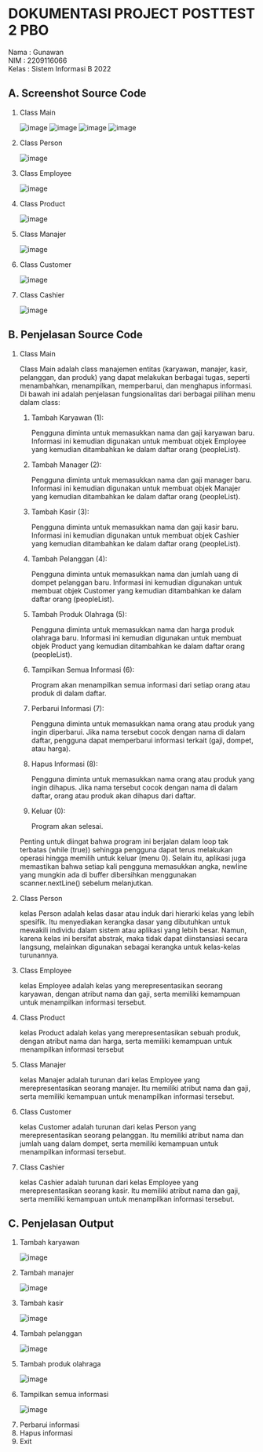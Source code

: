 <h1>DOKUMENTASI PROJECT POSTTEST 2 PBO</h1>

<P>Nama : Gunawan <br>NIM : 2209116066 <br>Kelas : Sistem Informasi B 2022</P>

<h2>A. Screenshot Source Code</h2>

<ol>
  <li>Class Main</li>

  ![image](https://github.com/GUNAWAN2209116066/-pbo-post-test-2/assets/127533024/e8877a3c-ecd6-4f4d-a6ff-9da5c63f9b1f)
  ![image](https://github.com/GUNAWAN2209116066/-pbo-post-test-2/assets/127533024/89e73895-20ab-412d-9acd-cae056a50ab6)
  ![image](https://github.com/GUNAWAN2209116066/-pbo-post-test-2/assets/127533024/920995b9-2c43-4d32-9727-7163e3730f17)
  ![image](https://github.com/GUNAWAN2209116066/-pbo-post-test-2/assets/127533024/5aa11923-97ff-49ac-b48d-c4f5846a2f35)

  <li>Class Person</li>

  ![image](https://github.com/GUNAWAN2209116066/-pbo-post-test-2/assets/127533024/a271634f-2e27-4c73-a4f2-3b93bf96a5c6)

  <li>Class Employee</li>

  ![image](https://github.com/GUNAWAN2209116066/-pbo-post-test-2/assets/127533024/5d2acab1-a01f-40aa-98a1-89b798719a58)

  <li>Class Product</li>

  ![image](https://github.com/GUNAWAN2209116066/-pbo-post-test-2/assets/127533024/9d80da21-6afb-47de-815d-05ac936d0ec5)

  <li>Class Manajer</li>

  ![image](https://github.com/GUNAWAN2209116066/-pbo-post-test-2/assets/127533024/4b588905-67d8-462d-835c-2d4cc5085368)

  <li>Class Customer</li>

  ![image](https://github.com/GUNAWAN2209116066/-pbo-post-test-2/assets/127533024/add683d2-943d-4ae5-9857-7c10a945bc1b)

  <li>Class Cashier</li>

  ![image](https://github.com/GUNAWAN2209116066/-pbo-post-test-2/assets/127533024/6a9b78f7-9d6a-448c-a14a-a531e5f504eb)

</ol>

<h2>B. Penjelasan Source Code</h2>

<ol>
  <li>Class Main</li>
  <p>Class Main adalah class manajemen entitas (karyawan, manajer, kasir, pelanggan, dan produk) yang dapat melakukan berbagai tugas, seperti menambahkan, menampilkan, memperbarui, dan menghapus informasi. Di bawah ini adalah penjelasan fungsionalitas dari berbagai pilihan menu dalam class:</p>
  <ol>
    <li>Tambah Karyawan (1):</li>
    <p>Pengguna diminta untuk memasukkan nama dan gaji karyawan baru. Informasi ini kemudian digunakan untuk membuat objek Employee yang kemudian ditambahkan ke dalam daftar orang (peopleList).</p>
    <li>Tambah Manager (2):</li>
    <p>Pengguna diminta untuk memasukkan nama dan gaji manager baru. Informasi ini kemudian digunakan untuk membuat objek Manajer yang kemudian ditambahkan ke dalam daftar orang (peopleList).</p>
    <li>Tambah Kasir (3):</li>
    <p>Pengguna diminta untuk memasukkan nama dan gaji kasir baru. Informasi ini kemudian digunakan untuk membuat objek Cashier yang kemudian ditambahkan ke dalam daftar orang (peopleList).</p>
    <li>Tambah Pelanggan (4):</li>
    <p>Pengguna diminta untuk memasukkan nama dan jumlah uang di dompet pelanggan baru. Informasi ini kemudian digunakan untuk membuat objek Customer yang kemudian ditambahkan ke dalam daftar orang (peopleList).</p>
    <li>Tambah Produk Olahraga (5):</li>
    <p>Pengguna diminta untuk memasukkan nama dan harga produk olahraga baru. Informasi ini kemudian digunakan untuk membuat objek Product yang kemudian ditambahkan ke dalam daftar orang (peopleList).</p>
    <li>Tampilkan Semua Informasi (6):</li>
    <p>Program akan menampilkan semua informasi dari setiap orang atau produk di dalam daftar.</p>
    <li>Perbarui Informasi (7):</li>
    <p>Pengguna diminta untuk memasukkan nama orang atau produk yang ingin diperbarui. Jika nama tersebut cocok dengan nama di dalam daftar, pengguna dapat memperbarui informasi terkait (gaji, dompet, atau harga).</p>
    <li>Hapus Informasi (8):</li>
    <p>Pengguna diminta untuk memasukkan nama orang atau produk yang ingin dihapus. Jika nama tersebut cocok dengan nama di dalam daftar, orang atau produk akan dihapus dari daftar.</p>
    <li>Keluar (0):</li>
    <p>Program akan selesai.</p>
  </ol>
  <p>Penting untuk diingat bahwa program ini berjalan dalam loop tak terbatas (while (true)) sehingga pengguna dapat terus melakukan operasi hingga memilih untuk keluar (menu 0). Selain itu, aplikasi juga memastikan bahwa setiap kali pengguna memasukkan angka, newline yang mungkin ada di buffer dibersihkan menggunakan scanner.nextLine() sebelum melanjutkan.</p>
  <li>Class Person</li>
  <p>kelas Person adalah kelas dasar atau induk dari hierarki kelas yang lebih spesifik. Itu menyediakan kerangka dasar yang dibutuhkan untuk mewakili individu dalam sistem atau aplikasi yang lebih besar. Namun, karena kelas ini bersifat abstrak, maka tidak dapat diinstansiasi secara langsung, melainkan digunakan sebagai kerangka untuk kelas-kelas turunannya.</p>
  <li>Class Employee</li>
  <p>kelas Employee adalah kelas yang merepresentasikan seorang karyawan, dengan atribut nama dan gaji, serta memiliki kemampuan untuk menampilkan informasi tersebut.</p>
  <li>Class Product</li>
  <p>kelas Product adalah kelas yang merepresentasikan sebuah produk, dengan atribut nama dan harga, serta memiliki kemampuan untuk menampilkan informasi tersebut</p>
  <li>Class Manajer</li>
  <p>kelas Manajer adalah turunan dari kelas Employee yang merepresentasikan seorang manajer. Itu memiliki atribut nama dan gaji, serta memiliki kemampuan untuk menampilkan informasi tersebut.</p>
  <li>Class Customer</li>
  <p>kelas Customer adalah turunan dari kelas Person yang merepresentasikan seorang pelanggan. Itu memiliki atribut nama dan jumlah uang dalam dompet, serta memiliki kemampuan untuk menampilkan informasi tersebut.</p>
  <li>Class Cashier</li>
  <p>kelas Cashier adalah turunan dari kelas Employee yang merepresentasikan seorang kasir. Itu memiliki atribut nama dan gaji, serta memiliki kemampuan untuk menampilkan informasi tersebut.</p>
</ol>

<h2>C. Penjelasan Output</h2>
<ol>
  <li>Tambah karyawan</li>

  ![image](https://github.com/GUNAWAN2209116066/-pbo-post-test-2/assets/127533024/973ef381-d98b-4d27-83ff-e2b4f8461dab)

  <li>Tambah manajer</li>

  ![image](https://github.com/GUNAWAN2209116066/-pbo-post-test-2/assets/127533024/16a07a45-90b3-4927-9319-f197a9b2c8e0)

  <li>Tambah kasir</li>

  ![image](https://github.com/GUNAWAN2209116066/-pbo-post-test-2/assets/127533024/b48066f6-72ff-40fd-8f64-64550d27ce0a)

  <li>Tambah pelanggan</li>

  ![image](https://github.com/GUNAWAN2209116066/-pbo-post-test-2/assets/127533024/512e2f03-8862-4299-87ea-bd06cf1acfaf)

  <li>Tambah produk olahraga</li>

  ![image](https://github.com/GUNAWAN2209116066/-pbo-post-test-2/assets/127533024/3699ee51-2a18-4714-affe-19e4ee8f44eb)

  <li>Tampilkan semua informasi</li>

  ![image](https://github.com/GUNAWAN2209116066/-pbo-post-test-2/assets/127533024/58f34e74-6111-4a56-9d43-630b2d2dfd14)

  <li>Perbarui informasi</li>
  <li>Hapus informasi</li>
  <li>Exit</li>
</ol>
